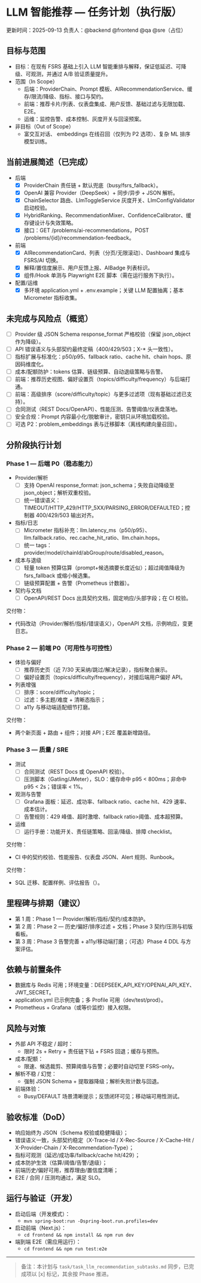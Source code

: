 # LLM 智能推荐 — 任务计划（执行版）

更新时间：2025-09-13
负责人：@backend @frontend @qa @sre（占位）

## 目标与范围
- 目标：在现有 FSRS 基础上引入 LLM 智能重排与解释，保证低延迟、可降级、可观测，并通过 A/B 验证质量提升。
- 范围（In Scope）
  - 后端：ProviderChain、Prompt 模板、AIRecommendationService、缓存/限流/降级、指标、接口与契约。
  - 前端：推荐卡片/列表、仪表盘集成、用户反馈、基础过滤与无限加载、E2E。
  - 运维：监控告警、成本控制、灰度开关与回滚预案。
- 非目标（Out of Scope）
  - 富交互对话、 embeddings 在线召回（仅列为 P2 选项）、复杂 ML 排序模型训练。

## 当前进展简述（已完成）
- 后端
  - [x] ProviderChain 责任链 + 默认兜底（busy/fsrs_fallback）。
  - [x] OpenAI 兼容 Provider（DeepSeek）+ 同步/异步 + JSON 解析。
  - [x] ChainSelector 路由、LlmToggleService 灰度开关、LlmConfigValidator 启动校验。
  - [x] HybridRanking、RecommendationMixer、ConfidenceCalibrator、缓存键设计与失效策略。
  - [x] 接口：GET /problems/ai-recommendations，POST /problems/{id}/recommendation-feedback。
- 前端
  - [x] AIRecommendationCard、列表（分页/无限滚动）、Dashboard 集成与 FSRS/AI 切换。
  - [x] 解释/置信度展示、用户反馈上报、AIBadge 列表标识。
  - [x] 组件/Hook 单测与 Playwright E2E 脚本（需在运行服务下执行）。
- 配置/运维
  - [x] 多环境 application.yml + .env.example；关键 LLM 配置抽离；基本 Micrometer 指标收集。

## 未完成与风险点（概览）
- [ ] Provider 级 JSON Schema response_format 严格校验（保留 json_object 作为降级）。
- [ ] API 错误语义与头部契约最终定稿（400/429/503；X-* 头一致性）。
- [ ] 指标扩展与标准化：p50/p95、fallback ratio、cache hit、chain hops、原因码维度化。
- [ ] 成本/配额防护：tokens 估算、链级预算、自动退级策略与告警。
- [ ] 前端：推荐历史视图、偏好设置页（topics/difficulty/frequency）与后端打通。
- [ ] 前端：高级排序（score/difficulty/topic）与更多过滤项（现有基础过滤已支持）。
- [ ] 合同测试（REST Docs/OpenAPI）、性能压测、告警阈值/仪表盘落地。
- [ ] 安全合规：Prompt 内容最小化/脱敏审计，密钥只从环境加载校验。
- [ ] 可选 P2：problem_embeddings 表与迁移脚本（离线构建向量召回）。

## 分阶段执行计划

### Phase 1 — 后端 P0（稳态能力）
- Provider/解析
  - [ ] 支持 OpenAI response_format: json_schema；失败自动降级至 json_object；解析双重校验。
  - [ ] 统一错误语义：TIMEOUT/HTTP_429/HTTP_5XX/PARSING_ERROR/DEFAULTED；控制器 400/429/503 输出对齐。
- 指标/日志
  - [ ] Micrometer 指标补充：llm.latency_ms（p50/p95）、llm.fallback.ratio、rec.cache_hit_ratio、llm.chain.hops。
  - [ ] 统一 tags：provider/model/chainId/abGroup/route/disabled_reason。
- 成本与退级
  - [ ] 轻量 token 预算估算（prompt+候选摘要长度近似）；超过阈值降级为 fsrs_fallback 或缩小候选集。
  - [ ] 链级预算配置 + 告警（Prometheus 计数器）。
- 契约与文档
  - [ ] OpenAPI/REST Docs 出具契约文档，固定响应/头部字段；在 CI 校验。

交付物：
- 代码改动（Provider/解析/指标/错误语义），OpenAPI 文档，示例响应，变更日志。

### Phase 2 — 前端 P0（可用性与可控性）
- 体验与偏好
  - [ ] 推荐历史页（近 7/30 天采纳/跳过/解决记录），指标聚合展示。
  - [ ] 偏好设置页（topics/difficulty/frequency），对接后端用户偏好 API。
- 列表增强
  - [ ] 排序：score/difficulty/topic；
  - [ ] 过滤：多主题/难度 + 清晰态指示；
  - [ ] a11y 与移动端适配细节打磨。

交付物：
- 两个新页面 + 路由 + 组件；对接 API；E2E 覆盖新增路径。

### Phase 3 — 质量 / SRE
- 测试
  - [ ] 合同测试（REST Docs 或 OpenAPI 校验）。
  - [ ] 压测脚本（Gatling/JMeter），SLO：缓存命中 p95 < 800ms；非命中 p95 < 2s；错误率 < 1%。
- 观测与告警
  - [ ] Grafana 面板：延迟、成功率、fallback ratio、cache hit、429 速率、成本估计。
  - [ ] 告警规则：429 峰值、超时激增、fallback ratio>阈值、成本超预算。
- 运维
  - [ ] 运行手册：功能开关、责任链策略、回滚/降级、排障 checklist。

交付物：
- CI 中的契约校验、性能报告、仪表盘 JSON、Alert 规则、Runbook。


交付物：
- SQL 迁移、配置样例、评估报告（）。

## 里程碑与排期（建议）
- 第 1 周：Phase 1 — Provider/解析/指标/契约/成本防护。
- 第 2 周：Phase 2 — 历史/偏好/排序过滤 + 文档；Phase 3 契约/压测与初版看板。
- 第 3 周：Phase 3 告警完善 + a11y/移动端打磨；（可选）Phase 4 DDL 与方案评估。

## 依赖与前置条件
- 数据库与 Redis 可用；环境变量：DEEPSEEK_API_KEY/OPENAI_API_KEY、JWT_SECRET。
- application.yml 已示例完备；多 Profile 可用（dev/test/prod）。
- Prometheus + Grafana（或等价监控）接入权限。

## 风险与对策
- 外部 API 不稳定 / 超时：
  - 限时 2s + Retry + 责任链下钻 + FSRS 回退；缓存与预热。
- 成本/配额：
  - 限速、候选裁剪、预算阈值与告警；必要时自动切至 FSRS-only。
- 解析不稳 / 幻觉：
  - 强制 JSON Schema + 提取器降级；解析失败计数与回退。
- 前端体验：
  - Busy/DEFAULT 场景清晰提示；反馈闭环可见；移动端可用性测试。

## 验收标准（DoD）
- 响应始终为 JSON（Schema 校验或稳健降级）；
- 错误语义一致，头部契约稳定（X-Trace-Id / X-Rec-Source / X-Cache-Hit / X-Provider-Chain / X-Recommendation-Type）；
- 指标可观测（延迟/成功率/fallback/cache hit/429）；
- 成本防护生效（估算/阈值/告警/退级）；
- 前端历史/偏好可用，推荐理由/置信度清晰；
- E2E / 合同 / 压测均通过，满足 SLO。

## 运行与验证（开发）
- 启动后端（开发模式）：
  - `mvn spring-boot:run -Dspring-boot.run.profiles=dev`
- 启动前端（Next.js）：
  - `cd frontend && npm install && npm run dev`
- 端到端 E2E（需应用运行）：
  - `cd frontend && npm run test:e2e`

---

> 备注：本计划与 `task/task_llm_recommendation_subtasks.md` 同步，已完成项以 [x] 标记，其余按 Phase 推进。
